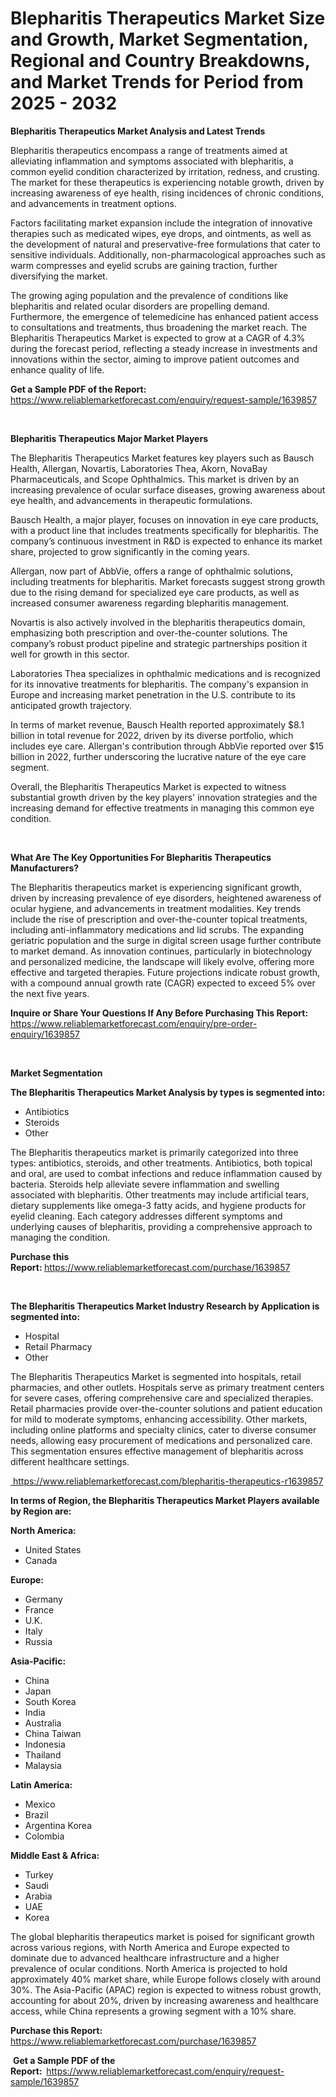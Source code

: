 <p><h1>Blepharitis Therapeutics Market Size and Growth, Market Segmentation, Regional and Country Breakdowns, and Market Trends for Period from 2025 -  2032</h1></p><p><strong>Blepharitis Therapeutics Market Analysis and Latest Trends</strong></p>
<p><p>Blepharitis therapeutics encompass a range of treatments aimed at alleviating inflammation and symptoms associated with blepharitis, a common eyelid condition characterized by irritation, redness, and crusting. The market for these therapeutics is experiencing notable growth, driven by increasing awareness of eye health, rising incidences of chronic conditions, and advancements in treatment options. </p><p>Factors facilitating market expansion include the integration of innovative therapies such as medicated wipes, eye drops, and ointments, as well as the development of natural and preservative-free formulations that cater to sensitive individuals. Additionally, non-pharmacological approaches such as warm compresses and eyelid scrubs are gaining traction, further diversifying the market.</p><p>The growing aging population and the prevalence of conditions like blepharitis and related ocular disorders are propelling demand. Furthermore, the emergence of telemedicine has enhanced patient access to consultations and treatments, thus broadening the market reach. The Blepharitis Therapeutics Market is expected to grow at a CAGR of 4.3% during the forecast period, reflecting a steady increase in investments and innovations within the sector, aiming to improve patient outcomes and enhance quality of life.</p></p>
<p><strong>Get a Sample PDF of the Report:&nbsp;</strong> <a href="https://www.reliablemarketforecast.com/enquiry/request-sample/1639857?utm_campaign=1833&utm_medium=2&utm_source=Github&utm_content=ia&utm_term=19042025&utm_id=blepharitis-therapeutics">https://www.reliablemarketforecast.com/enquiry/request-sample/1639857</a></p>
<p>&nbsp;</p>
<p><strong>Blepharitis Therapeutics Major Market Players</strong></p>
<p><p>The Blepharitis Therapeutics Market features key players such as Bausch Health, Allergan, Novartis, Laboratories Thea, Akorn, NovaBay Pharmaceuticals, and Scope Ophthalmics. This market is driven by an increasing prevalence of ocular surface diseases, growing awareness about eye health, and advancements in therapeutic formulations.</p><p>Bausch Health, a major player, focuses on innovation in eye care products, with a product line that includes treatments specifically for blepharitis. The company’s continuous investment in R&D is expected to enhance its market share, projected to grow significantly in the coming years.</p><p>Allergan, now part of AbbVie, offers a range of ophthalmic solutions, including treatments for blepharitis. Market forecasts suggest strong growth due to the rising demand for specialized eye care products, as well as increased consumer awareness regarding blepharitis management.</p><p>Novartis is also actively involved in the blepharitis therapeutics domain, emphasizing both prescription and over-the-counter solutions. The company’s robust product pipeline and strategic partnerships position it well for growth in this sector.</p><p>Laboratories Thea specializes in ophthalmic medications and is recognized for its innovative treatments for blepharitis. The company's expansion in Europe and increasing market penetration in the U.S. contribute to its anticipated growth trajectory.</p><p>In terms of market revenue, Bausch Health reported approximately $8.1 billion in total revenue for 2022, driven by its diverse portfolio, which includes eye care. Allergan's contribution through AbbVie reported over $15 billion in 2022, further underscoring the lucrative nature of the eye care segment.</p><p>Overall, the Blepharitis Therapeutics Market is expected to witness substantial growth driven by the key players' innovation strategies and the increasing demand for effective treatments in managing this common eye condition.</p></p>
<p>&nbsp;</p>
<p><strong>What Are The Key Opportunities For Blepharitis Therapeutics Manufacturers?</strong></p>
<p><p>The Blepharitis therapeutics market is experiencing significant growth, driven by increasing prevalence of eye disorders, heightened awareness of ocular hygiene, and advancements in treatment modalities. Key trends include the rise of prescription and over-the-counter topical treatments, including anti-inflammatory medications and lid scrubs. The expanding geriatric population and the surge in digital screen usage further contribute to market demand. As innovation continues, particularly in biotechnology and personalized medicine, the landscape will likely evolve, offering more effective and targeted therapies. Future projections indicate robust growth, with a compound annual growth rate (CAGR) expected to exceed 5% over the next five years.</p></p>
<p><strong>Inquire or Share Your Questions If Any Before Purchasing This Report:</strong> <a href="https://www.reliablemarketforecast.com/enquiry/pre-order-enquiry/1639857?utm_campaign=1833&utm_medium=2&utm_source=Github&utm_content=ia&utm_term=19042025&utm_id=blepharitis-therapeutics">https://www.reliablemarketforecast.com/enquiry/pre-order-enquiry/1639857</a></p>
<p>&nbsp;</p>
<p><strong>Market Segmentation</strong></p>
<p><strong>The Blepharitis Therapeutics Market Analysis by types is segmented into:</strong></p>
<p><ul><li>Antibiotics</li><li>Steroids</li><li>Other</li></ul></p>
<p><p>The Blepharitis therapeutics market is primarily categorized into three types: antibiotics, steroids, and other treatments. Antibiotics, both topical and oral, are used to combat infections and reduce inflammation caused by bacteria. Steroids help alleviate severe inflammation and swelling associated with blepharitis. Other treatments may include artificial tears, dietary supplements like omega-3 fatty acids, and hygiene products for eyelid cleaning. Each category addresses different symptoms and underlying causes of blepharitis, providing a comprehensive approach to managing the condition.</p></p>
<p><strong>Purchase this Report:&nbsp;</strong><a href="https://www.reliablemarketforecast.com/purchase/1639857?utm_campaign=1833&utm_medium=2&utm_source=Github&utm_content=ia&utm_term=19042025&utm_id=blepharitis-therapeutics">https://www.reliablemarketforecast.com/purchase/1639857</a></p>
<p>&nbsp;</p>
<p><strong>The Blepharitis Therapeutics Market Industry Research by Application is segmented into:</strong></p>
<p><ul><li>Hospital</li><li>Retail Pharmacy</li><li>Other</li></ul></p>
<p><p>The Blepharitis Therapeutics Market is segmented into hospitals, retail pharmacies, and other outlets. Hospitals serve as primary treatment centers for severe cases, offering comprehensive care and specialized therapies. Retail pharmacies provide over-the-counter solutions and patient education for mild to moderate symptoms, enhancing accessibility. Other markets, including online platforms and specialty clinics, cater to diverse consumer needs, allowing easy procurement of medications and personalized care. This segmentation ensures effective management of blepharitis across different healthcare settings.</p></p>
<p><a href="https://www.reliablemarketforecast.com/blepharitis-therapeutics-r1639857?utm_campaign=1833&utm_medium=2&utm_source=Github&utm_content=ia&utm_term=19042025&utm_id=blepharitis-therapeutics">&nbsp;https://www.reliablemarketforecast.com/blepharitis-therapeutics-r1639857</a></p>
<p><strong>In terms of Region, the Blepharitis Therapeutics Market Players available by Region are:</strong></p>
<p>
    <p> <strong> North America: </strong>
        <ul>
            <li>United States</li>
            <li>Canada</li>
        </ul>
        </p> 
    <p> <strong> Europe: </strong>
        <ul>
            <li>Germany</li>
            <li>France</li>
            <li>U.K.</li>
            <li>Italy</li>
            <li>Russia</li>
        </ul>
        </p> 
    <p> <strong> Asia-Pacific: </strong>
        <ul>
            <li>China</li>
            <li>Japan</li>
            <li>South Korea</li>
            <li>India</li>
            <li>Australia</li>
            <li>China Taiwan</li>
            <li>Indonesia</li>
            <li>Thailand</li>
            <li>Malaysia</li>
        </ul>
        </p> 
    <p> <strong> Latin America: </strong>
        <ul>
            <li>Mexico</li>
            <li>Brazil</li>
            <li>Argentina Korea</li>
            <li>Colombia</li>
        </ul>
        </p> 
    <p> <strong> Middle East & Africa: </strong>
        <ul>
            <li>Turkey</li>
            <li>Saudi</li>
            <li>Arabia</li>
            <li>UAE</li>
            <li>Korea</li>
        </ul>
    </p>
    </p>
<p><p>The global blepharitis therapeutics market is poised for significant growth across various regions, with North America and Europe expected to dominate due to advanced healthcare infrastructure and a higher prevalence of ocular conditions. North America is projected to hold approximately 40% market share, while Europe follows closely with around 30%. The Asia-Pacific (APAC) region is expected to witness robust growth, accounting for about 20%, driven by increasing awareness and healthcare access, while China represents a growing segment with a 10% share.</p></p>
<p><strong>Purchase this Report: </strong><a href="https://www.reliablemarketforecast.com/purchase/1639857?utm_campaign=1833&utm_medium=2&utm_source=Github&utm_content=ia&utm_term=19042025&utm_id=blepharitis-therapeutics">https://www.reliablemarketforecast.com/purchase/1639857</a></p>
<p>&nbsp;<strong>Get a Sample PDF of the Report:&nbsp;&nbsp;</strong><a href="https://www.reliablemarketforecast.com/enquiry/request-sample/1639857?utm_campaign=1833&utm_medium=2&utm_source=Github&utm_content=ia&utm_term=19042025&utm_id=blepharitis-therapeutics">https://www.reliablemarketforecast.com/enquiry/request-sample/1639857</a></p>
<p><strong></strong></p>
<p><p></p><p></p><p></p></p>